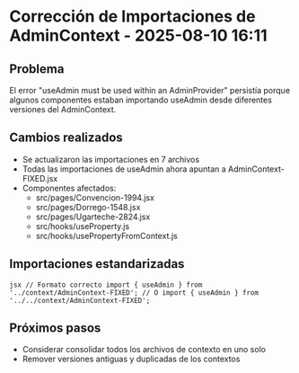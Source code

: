 # Corrección de Importaciones de AdminContext - 2025-08-10 16:11

## Problema
El error "useAdmin must be used within an AdminProvider" persistía porque algunos componentes
estaban importando useAdmin desde diferentes versiones del AdminContext.

## Cambios realizados
- Se actualizaron las importaciones en 7 archivos
- Todas las importaciones de useAdmin ahora apuntan a AdminContext-FIXED.jsx
- Componentes afectados:
  - src/pages/Convencion-1994.jsx
  - src/pages/Dorrego-1548.jsx
  - src/pages/Ugarteche-2824.jsx
  - src/hooks/useProperty.js
  - src/hooks/usePropertyFromContext.js

## Importaciones estandarizadas
`jsx
// Formato correcto
import { useAdmin } from '../context/AdminContext-FIXED';
// O
import { useAdmin } from '../../context/AdminContext-FIXED';
`

## Próximos pasos
- Considerar consolidar todos los archivos de contexto en uno solo
- Remover versiones antiguas y duplicadas de los contextos
